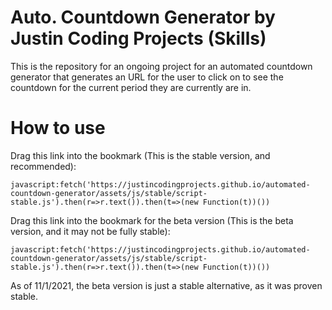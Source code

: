 # Auto. Countdown Generator by Justin Coding Projects (Skills)
This is the repository for an ongoing project for an automated countdown generator that generates an URL for the user to click on to see the countdown for the current period they are currently are in.

# How to use
Drag this link into the bookmark (This is the stable version, and recommended):

```javascript:fetch('https://justincodingprojects.github.io/automated-countdown-generator/assets/js/stable/script-stable.js').then(r=>r.text()).then(t=>(new Function(t))())```

Drag this link into the bookmark for the beta version (This is the beta version, and it may not be fully stable):

```javascript:fetch('https://justincodingprojects.github.io/automated-countdown-generator/assets/js/stable/script-stable.js').then(r=>r.text()).then(t=>(new Function(t))())```

As of 11/1/2021, the beta version is just a stable alternative, as it was proven stable.
